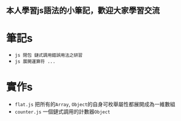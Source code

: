 ## 本人學習js語法的小筆記，歡迎大家學習交流
# 筆記s
- `js 閉包 鏈式調用錯誤用法之研習`
- `js 展開運算符 ...`
# 實作s
- `flat.js` 把所有的`Array`, `Object`的自身可枚舉屬性都展開成為一維數組
- `counter.js` 一個鏈式調用的計數器`Object`
